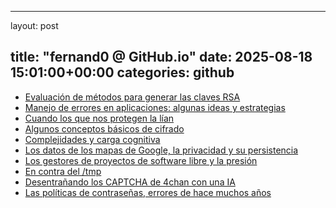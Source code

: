 
---
layout: post

title:  "fernand0 @ GitHub.io"
date:   2025-08-18 15:01:00+00:00
categories: github
---
*  [Evaluación de métodos para generar las claves RSA](http://fernand0.github.io//claves-RSA/)
*  [Manejo de errores en aplicaciones: algunas ideas y estrategias](http://fernand0.github.io//manejo-errores-python/)
*  [Cuando los que nos protegen la lían](http://fernand0.github.io//protegerse-ataques/)
*  [Algunos conceptos básicos de cifrado](http://fernand0.github.io//cifrado-ideas-principales/)
*  [Complejidades y carga cognitiva](http://fernand0.github.io//carga-cognitiva/)
*  [Los datos de los mapas de Google, la privacidad y su persistencia](http://fernand0.github.io//errores-fallos-localizacion-google/)
*  [Los gestores de proyectos de software libre y la presión](http://fernand0.github.io//software-libre-y-presiones/)
*  [En contra del /tmp](http://fernand0.github.io//contra-tmp/)
*  [Desentrañando los CAPTCHA de 4chan con una IA](http://fernand0.github.io//captcha-4chan/)
*  [Las políticas de contraseñas, errores de hace muchos años](http://fernand0.github.io//claves-y-politicas/)
